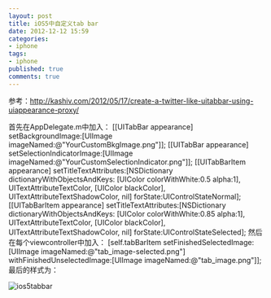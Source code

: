 ```yaml
---
layout: post
title: iOS5中自定义tab bar
date: 2012-12-12 15:59
categories:
- iphone
tags:
- iphone
published: true
comments: true
---
```

参考：<http://kashiv.com/2012/05/17/create-a-twitter-like-uitabbar-using-uiappearance-proxy/>

首先在AppDelegate.m中加入：
    [[UITabBar appearance] setBackgroundImage:[UIImage imageNamed:@"YourCustomBkgImage.png"]];
    [[UITabBar appearance] setSelectionIndicatorImage:[UIImage imageNamed:@"YourCustomSelectionIndicator.png"]]; 
    [[UITabBarItem appearance] setTitleTextAttributes:[NSDictionary dictionaryWithObjectsAndKeys: [UIColor colorWithWhite:0.5 alpha:1], UITextAttributeTextColor, [UIColor blackColor], UITextAttributeTextShadowColor, nil] forState:UIControlStateNormal];
    [[UITabBarItem appearance] setTitleTextAttributes:[NSDictionary dictionaryWithObjectsAndKeys: [UIColor colorWithWhite:0.85 alpha:1], UITextAttributeTextColor, [UIColor blackColor], UITextAttributeTextShadowColor, nil] forState:UIControlStateSelected];
然后在每个viewcontroller中加入：
    [self.tabBarItem setFinishedSelectedImage:[UIImage imageNamed:@"tab_image-selected.png"] withFinishedUnselectedImage:[UIImage imageNamed:@"tab_image.png"]];
最后的样式为：

![ios5tabbar](http://phaibin.tk/wp-content/uploads/2012/12/ios5tabbar.png)
